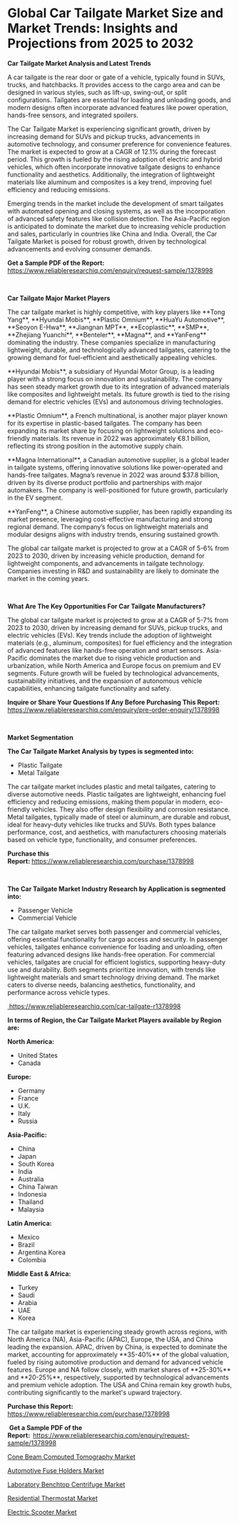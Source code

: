 <p><h1>Global Car Tailgate Market Size and Market Trends: Insights and Projections from 2025 to 2032</h1></p><p><strong>Car Tailgate Market Analysis and Latest Trends</strong></p>
<p><p>A car tailgate is the rear door or gate of a vehicle, typically found in SUVs, trucks, and hatchbacks. It provides access to the cargo area and can be designed in various styles, such as lift-up, swing-out, or split configurations. Tailgates are essential for loading and unloading goods, and modern designs often incorporate advanced features like power operation, hands-free sensors, and integrated spoilers.</p><p>The Car Tailgate Market is experiencing significant growth, driven by increasing demand for SUVs and pickup trucks, advancements in automotive technology, and consumer preference for convenience features. The market is expected to grow at a CAGR of 12.1% during the forecast period. This growth is fueled by the rising adoption of electric and hybrid vehicles, which often incorporate innovative tailgate designs to enhance functionality and aesthetics. Additionally, the integration of lightweight materials like aluminum and composites is a key trend, improving fuel efficiency and reducing emissions.</p><p>Emerging trends in the market include the development of smart tailgates with automated opening and closing systems, as well as the incorporation of advanced safety features like collision detection. The Asia-Pacific region is anticipated to dominate the market due to increasing vehicle production and sales, particularly in countries like China and India. Overall, the Car Tailgate Market is poised for robust growth, driven by technological advancements and evolving consumer demands.</p></p>
<p><strong>Get a Sample PDF of the Report:&nbsp;</strong> <a href="https://www.reliableresearchiq.com/enquiry/request-sample/1378998?utm_campaign=1137&utm_medium=2&utm_source=Github&utm_content=ia&utm_term=21012025&utm_id=car-tailgate">https://www.reliableresearchiq.com/enquiry/request-sample/1378998</a></p>
<p>&nbsp;</p>
<p><strong>Car Tailgate Major Market Players</strong></p>
<p><p>The car tailgate market is highly competitive, with key players like **Tong Yang**, **Hyundai Mobis**, **Plastic Omnium**, **HuaYu Automotive**, **Seoyon E-Hwa**, **Jiangnan MPT**, **Ecoplastic**, **SMP**, **Zhejiang Yuanchi**, **Benteler**, **Magna**, and **YanFeng** dominating the industry. These companies specialize in manufacturing lightweight, durable, and technologically advanced tailgates, catering to the growing demand for fuel-efficient and aesthetically appealing vehicles.</p><p>**Hyundai Mobis**, a subsidiary of Hyundai Motor Group, is a leading player with a strong focus on innovation and sustainability. The company has seen steady market growth due to its integration of advanced materials like composites and lightweight metals. Its future growth is tied to the rising demand for electric vehicles (EVs) and autonomous driving technologies.</p><p>**Plastic Omnium**, a French multinational, is another major player known for its expertise in plastic-based tailgates. The company has been expanding its market share by focusing on lightweight solutions and eco-friendly materials. Its revenue in 2022 was approximately €8.1 billion, reflecting its strong position in the automotive supply chain.</p><p>**Magna International**, a Canadian automotive supplier, is a global leader in tailgate systems, offering innovative solutions like power-operated and hands-free tailgates. Magna’s revenue in 2022 was around $37.8 billion, driven by its diverse product portfolio and partnerships with major automakers. The company is well-positioned for future growth, particularly in the EV segment.</p><p>**YanFeng**, a Chinese automotive supplier, has been rapidly expanding its market presence, leveraging cost-effective manufacturing and strong regional demand. The company’s focus on lightweight materials and modular designs aligns with industry trends, ensuring sustained growth.</p><p>The global car tailgate market is projected to grow at a CAGR of 5-6% from 2023 to 2030, driven by increasing vehicle production, demand for lightweight components, and advancements in tailgate technology. Companies investing in R&D and sustainability are likely to dominate the market in the coming years.</p></p>
<p>&nbsp;</p>
<p><strong>What Are The Key Opportunities For Car Tailgate Manufacturers?</strong></p>
<p><p>The global car tailgate market is projected to grow at a CAGR of 5-7% from 2023 to 2030, driven by increasing demand for SUVs, pickup trucks, and electric vehicles (EVs). Key trends include the adoption of lightweight materials (e.g., aluminum, composites) for fuel efficiency and the integration of advanced features like hands-free operation and smart sensors. Asia-Pacific dominates the market due to rising vehicle production and urbanization, while North America and Europe focus on premium and EV segments. Future growth will be fueled by technological advancements, sustainability initiatives, and the expansion of autonomous vehicle capabilities, enhancing tailgate functionality and safety.</p></p>
<p><strong>Inquire or Share Your Questions If Any Before Purchasing This Report:</strong> <a href="https://www.reliableresearchiq.com/enquiry/pre-order-enquiry/1378998?utm_campaign=1137&utm_medium=2&utm_source=Github&utm_content=ia&utm_term=21012025&utm_id=car-tailgate">https://www.reliableresearchiq.com/enquiry/pre-order-enquiry/1378998</a></p>
<p>&nbsp;</p>
<p><strong>Market Segmentation</strong></p>
<p><strong>The Car Tailgate Market Analysis by types is segmented into:</strong></p>
<p><ul><li>Plastic Tailgate</li><li>Metal Tailgate</li></ul></p>
<p><p>The car tailgate market includes plastic and metal tailgates, catering to diverse automotive needs. Plastic tailgates are lightweight, enhancing fuel efficiency and reducing emissions, making them popular in modern, eco-friendly vehicles. They also offer design flexibility and corrosion resistance. Metal tailgates, typically made of steel or aluminum, are durable and robust, ideal for heavy-duty vehicles like trucks and SUVs. Both types balance performance, cost, and aesthetics, with manufacturers choosing materials based on vehicle type, functionality, and consumer preferences.</p></p>
<p><strong>Purchase this Report:&nbsp;</strong><a href="https://www.reliableresearchiq.com/purchase/1378998?utm_campaign=1137&utm_medium=2&utm_source=Github&utm_content=ia&utm_term=21012025&utm_id=car-tailgate">https://www.reliableresearchiq.com/purchase/1378998</a></p>
<p>&nbsp;</p>
<p><strong>The Car Tailgate Market Industry Research by Application is segmented into:</strong></p>
<p><ul><li>Passenger Vehicle</li><li>Commercial Vehicle</li></ul></p>
<p><p>The car tailgate market serves both passenger and commercial vehicles, offering essential functionality for cargo access and security. In passenger vehicles, tailgates enhance convenience for loading and unloading, often featuring advanced designs like hands-free operation. For commercial vehicles, tailgates are crucial for efficient logistics, supporting heavy-duty use and durability. Both segments prioritize innovation, with trends like lightweight materials and smart technology driving demand. The market caters to diverse needs, balancing aesthetics, functionality, and performance across vehicle types.</p></p>
<p><a href="https://www.reliableresearchiq.com/car-tailgate-r1378998?utm_campaign=1137&utm_medium=2&utm_source=Github&utm_content=ia&utm_term=21012025&utm_id=car-tailgate">&nbsp;https://www.reliableresearchiq.com/car-tailgate-r1378998</a></p>
<p><strong>In terms of Region, the Car Tailgate Market Players available by Region are:</strong></p>
<p>
    <p> <strong> North America: </strong>
        <ul>
            <li>United States</li>
            <li>Canada</li>
        </ul>
        </p> 
    <p> <strong> Europe: </strong>
        <ul>
            <li>Germany</li>
            <li>France</li>
            <li>U.K.</li>
            <li>Italy</li>
            <li>Russia</li>
        </ul>
        </p> 
    <p> <strong> Asia-Pacific: </strong>
        <ul>
            <li>China</li>
            <li>Japan</li>
            <li>South Korea</li>
            <li>India</li>
            <li>Australia</li>
            <li>China Taiwan</li>
            <li>Indonesia</li>
            <li>Thailand</li>
            <li>Malaysia</li>
        </ul>
        </p> 
    <p> <strong> Latin America: </strong>
        <ul>
            <li>Mexico</li>
            <li>Brazil</li>
            <li>Argentina Korea</li>
            <li>Colombia</li>
        </ul>
        </p> 
    <p> <strong> Middle East & Africa: </strong>
        <ul>
            <li>Turkey</li>
            <li>Saudi</li>
            <li>Arabia</li>
            <li>UAE</li>
            <li>Korea</li>
        </ul>
    </p>
    </p>
<p><p>The car tailgate market is experiencing steady growth across regions, with North America (NA), Asia-Pacific (APAC), Europe, the USA, and China leading the expansion. APAC, driven by China, is expected to dominate the market, accounting for approximately **35-40%** of the global valuation, fueled by rising automotive production and demand for advanced vehicle features. Europe and NA follow closely, with market shares of **25-30%** and **20-25%**, respectively, supported by technological advancements and premium vehicle adoption. The USA and China remain key growth hubs, contributing significantly to the market's upward trajectory.</p></p>
<p><strong>Purchase this Report: </strong><a href="https://www.reliableresearchiq.com/purchase/1378998?utm_campaign=1137&utm_medium=2&utm_source=Github&utm_content=ia&utm_term=21012025&utm_id=car-tailgate">https://www.reliableresearchiq.com/purchase/1378998</a></p>
<p>&nbsp;<strong>Get a Sample PDF of the Report:&nbsp;&nbsp;</strong><a href="https://www.reliableresearchiq.com/enquiry/request-sample/1378998?utm_campaign=1137&utm_medium=2&utm_source=Github&utm_content=ia&utm_term=21012025&utm_id=car-tailgate">https://www.reliableresearchiq.com/enquiry/request-sample/1378998</a></p>
<p><strong></strong></p>
<p><p><a href="https://www.linkedin.com/pulse/cone-beam-computed-tomography-market-dynamics-136-cagr-growth-hfpue?utm_campaign=1137&utm_medium=2&utm_source=Github&utm_content=ia&utm_term=21012025&utm_id=car-tailgate">Cone Beam Computed Tomography Market</a></p><p><a href="https://github.com/krinerstormy331/Market-Research-Report-List-1/blob/main/automotive-fuse-holders-market.md?utm_campaign=1137&utm_medium=2&utm_source=Github&utm_content=ia&utm_term=21012025&utm_id=car-tailgate">Automotive Fuse Holders Market</a></p><p><a href="https://www.linkedin.com/pulse/laboratory-benchtop-centrifuge-market-outlook-anticipated-growth-ail2c?utm_campaign=1137&utm_medium=2&utm_source=Github&utm_content=ia&utm_term=21012025&utm_id=car-tailgate">Laboratory Benchtop Centrifuge Market</a></p><p><a href="https://www.linkedin.com/pulse/projected-growth-residential-thermostat-market-102-cagr-from-qog6e?utm_campaign=1137&utm_medium=2&utm_source=Github&utm_content=ia&utm_term=21012025&utm_id=car-tailgate">Residential Thermostat Market</a></p><p><a href="https://github.com/dolorespeddico90/Market-Research-Report-List-1/blob/main/electric-scooter-market.md?utm_campaign=1137&utm_medium=2&utm_source=Github&utm_content=ia&utm_term=21012025&utm_id=car-tailgate">Electric Scooter Market</a></p></p>